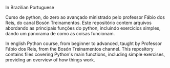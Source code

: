 In Brazilian Portuguese

Curso de python, do zero ao avançado ministrado pelo professor Fábio dos Reis, do canal Bosón Treinamentos. 
Este repositório contem arquivos abordando as principais funções do python, incluindo exercicios simples, dando um panorama de como as coisas funcionam.

In english
Python course, from beginner to advanced, taught by Professor Fábio dos Reis, from the Bosón Treinamentos channel. This repository contains files covering Python's main functions, including simple exercises, providing an overview of how things work.

